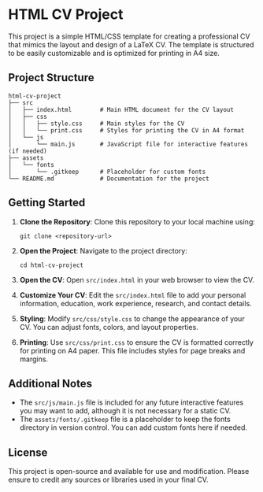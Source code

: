 # HTML CV Project

This project is a simple HTML/CSS template for creating a professional CV that mimics the layout and design of a LaTeX CV. The template is structured to be easily customizable and is optimized for printing in A4 size.

## Project Structure

```
html-cv-project
├── src
│   ├── index.html        # Main HTML document for the CV layout
│   ├── css
│   │   ├── style.css     # Main styles for the CV
│   │   └── print.css     # Styles for printing the CV in A4 format
│   └── js
│       └── main.js       # JavaScript file for interactive features (if needed)
├── assets
│   └── fonts
│       └── .gitkeep      # Placeholder for custom fonts
└── README.md             # Documentation for the project
```

## Getting Started

1. **Clone the Repository**: 
   Clone this repository to your local machine using:
   ```
   git clone <repository-url>
   ```

2. **Open the Project**: 
   Navigate to the project directory:
   ```
   cd html-cv-project
   ```

3. **Open the CV**: 
   Open `src/index.html` in your web browser to view the CV.

4. **Customize Your CV**: 
   Edit the `src/index.html` file to add your personal information, education, work experience, research, and contact details.

5. **Styling**: 
   Modify `src/css/style.css` to change the appearance of your CV. You can adjust fonts, colors, and layout properties.

6. **Printing**: 
   Use `src/css/print.css` to ensure the CV is formatted correctly for printing on A4 paper. This file includes styles for page breaks and margins.

## Additional Notes

- The `src/js/main.js` file is included for any future interactive features you may want to add, although it is not necessary for a static CV.
- The `assets/fonts/.gitkeep` file is a placeholder to keep the fonts directory in version control. You can add custom fonts here if needed.

## License

This project is open-source and available for use and modification. Please ensure to credit any sources or libraries used in your final CV.
